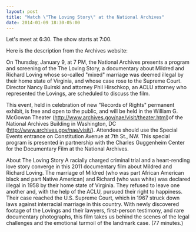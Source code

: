 ```yaml
---
layout: post
title: "Watch \"The Loving Story\" at the National Archives"
date: 2014-01-09 18:30-05:00
---
```

Let's meet at 6:30. The show starts at 7:00.

Here is the description from the Archives website:

On Thursday, January 9, at 7 PM, the National Archives presents a program and screening of the The Loving Story, a documentary about Mildred and Richard Loving whose so-called "mixed" marriage was deemed illegal by their home state of Virginia, and whose case rose to the Supreme Court. Director Nancy Buirski and attorney Phil Hirschkop, an ACLU attorney who represented the Lovings, are scheduled to discuss the film.

This event, held in celebration of new "Records of Rights" permanent exhibit, is free and open to the public, and will be held in the William G. McGowan Theater (http://www.archives.gov/nae/visit/theater.html)of the National Archives Building in Washington, DC (http://www.archives.gov/nae/visit/). Attendees should use the Special Events entrance on Constitution Avenue at 7th St., NW. This special program is presented in partnership with the Charles Guggenheim Center for the Documentary Film at the National Archives.

About The Loving Story A racially charged criminal trial and a heart-rending love story converge in this 2011 documentary film about Mildred and Richard Loving. The marriage of Mildred (who was part African American black and part Native American) and Richard (who was white) was declared illegal in 1958 by their home state of Virginia. They refused to leave one another and, with the help of the ACLU, pursued their right to happiness. Their case reached the U.S. Supreme Court, which in 1967 struck down laws against interracial marriage in this country. With newly discovered footage of the Lovings and their lawyers, first-person testimony, and rare documentary photographs, this film takes us behind the scenes of the legal challenges and the emotional turmoil of the landmark case. (77 minutes.)
